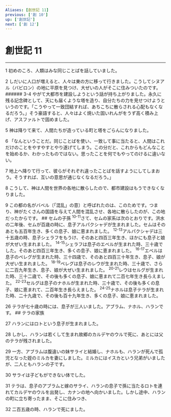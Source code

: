 ```yaml
---
Aliases: [創世記 11]
previous: ['創 10']
up: ['創世記']
next: ['創 12']
---
```

# 創世記 11

***




1 
初めのころ、人類はみな同じことばを話していました。 



2 
しだいに人口が増えると、人々は東の方に移って行きました。こうしてシヌアル（バビロン）の地に平原を見つけ、大ぜいの人がそこに住みついたのです。 ###### 3-4 やがて大都市を建設しようという話が持ち上がりました。永久に残る記念碑として、天にも届くような塔を造り、自分たちの力を見せつけようというのです。「こうやって一致団結すれば、あちこちに散らされる心配もなくなるだろう。」そう豪語すると、人々はよく焼いた固いれんがをうず高く積み上げ、アスファルトで固めました。 



5 
神は降りて来て、人間たちが造っている町と塔をごらんになりました。 



6 
「なんということだ。同じことばを使い、一致して事に当たると、人間はこれだけのことをやすやすとやり遂げてしまう。この分だと、これからもどんなことを始めるか、わかったものではない。思ったことを何でもやってのけるに違いない。 



7 
地上へ降りて行って、彼らがそれぞれ違ったことばを話すようにしてしまおう。そうすれば、互いの意思が通じなくなるだろう。」 



8 
こうして、神は人間を世界の各地に散らしたので、都市建設はもうできなくなりました。 



9 
この都の名がバベル〔「混乱」の意〕と呼ばれたのは、このためです。つまり、神がたくさんの国語を与えて人間を混乱させ、各地に散らしたのが、この地だったからです。 ## セムの子孫 <sup class="versenum">10-11</sup>さて、セムの家系は次のとおりです。洪水の二年後、セムが百歳の時に、息子アルパクシャデが生まれました。セムはそのあとも五百年生き、多くの息子、娘に恵まれました。 <sup class="versenum">12-13</sup>アルパクシャデは三十五歳の時、息子シェラフをもうけ、そのあと四百三年生き、ほかにも息子と娘が大ぜい生まれました。 <sup class="versenum">14-15</sup>シェラフは息子のエベルが生まれた時、三十歳でした。そのあと四百三年生き、多くの息子、娘に恵まれました。 <sup class="versenum">16-17</sup>エベルは息子のペレグが生まれた時、三十四歳で、そのあと四百三十年生き、息子、娘が大ぜい生まれました。 <sup class="versenum">18-19</sup>ペレグは息子のレウが生まれた時、三十歳で、さらに二百九年生き、息子、娘が大ぜい生まれました。 <sup class="versenum">20-21</sup>レウはセルグが生まれた時、三十二歳で、その後も多くの息子、娘に恵まれて二百七年生き長らえました。 <sup class="versenum">22-23</sup>セルグは息子のナホルが生まれた時、三十歳で、その後も多くの息子、娘に恵まれて、二百年生き長らえました。 <sup class="versenum">24-25</sup>ナホルは息子テラが生まれた時、二十九歳で、その後も百十九年生き、多くの息子、娘に恵まれました。 



26 
テラが七十歳の時には、息子が三人いました。アブラム、ナホル、ハランです。 ## テラの家族 



27 
ハランにはロトという息子が生まれました。 



28 
しかし、ハランは若くして生まれ故郷のカルデヤのウルで死に、あとには父のテラが残されました。 



29 
一方、アブラムは腹違いの妹サライと結婚し、ナホルも、ハランが死んで孤児となった姪のミルカを妻にしました。ミルカにはイスカという兄弟がいましたが、二人ともハランの子です。 



30 
サライは子どもができない体でした。 



31 
テラは、息子のアブラムと嫁のサライ、ハランの息子で孫に当たるロトを連れてカルデヤのウルを出発し、カナンの地へ向かいました。しかし途中、ハランの町に立ち寄ったまま、そこに住みつき、 



32 
二百五歳の時、ハランで死にました。
